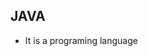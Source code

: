 
      

## JAVA



* It is a programing language















     



     

     
     